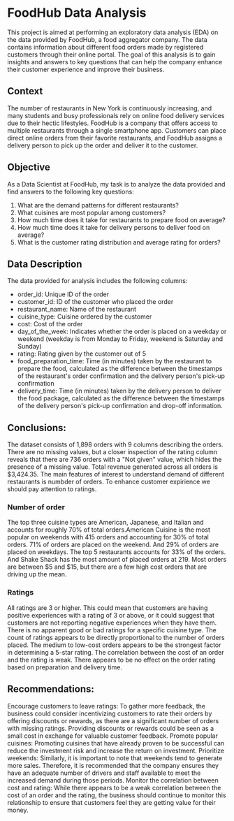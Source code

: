 # FoodHub Data Analysis

This project is aimed at performing an exploratory data analysis (EDA) on the data provided by FoodHub, a food aggregator company. The data contains information about different food orders made by registered customers through their online portal. The goal of this analysis is to gain insights and answers to key questions that can help the company enhance their customer experience and improve their business.

## Context

The number of restaurants in New York is continuously increasing, and many students and busy professionals rely on online food delivery services due to their hectic lifestyles. FoodHub is a company that offers access to multiple restaurants through a single smartphone app. Customers can place direct online orders from their favorite restaurants, and FoodHub assigns a delivery person to pick up the order and deliver it to the customer.

## Objective

As a Data Scientist at FoodHub, my task is to analyze the data provided and find answers to the following key questions:

1. What are the demand patterns for different restaurants?
2. What cuisines are most popular among customers?
3. How much time does it take for restaurants to prepare food on average?
4. How much time does it take for delivery persons to deliver food on average?
5. What is the customer rating distribution and average rating for orders?

## Data Description

The data provided for analysis includes the following columns:

- order_id: Unique ID of the order
- customer_id: ID of the customer who placed the order
- restaurant_name: Name of the restaurant
- cuisine_type: Cuisine ordered by the customer
- cost: Cost of the order
- day_of_the_week: Indicates whether the order is placed on a weekday or weekend (weekday is from Monday to Friday, weekend is Saturday and Sunday)
- rating: Rating given by the customer out of 5
- food_preparation_time: Time (in minutes) taken by the restaurant to prepare the food, calculated as the difference between the timestamps of the restaurant's order confirmation and the delivery person's pick-up confirmation
- delivery_time: Time (in minutes) taken by the delivery person to deliver the food package, calculated as the difference between the timestamps of the delivery person's pick-up confirmation and drop-off information.

## Conclusions:

The dataset consists of 1,898 orders with 9 columns describing the orders. There are no missing values, but a closer inspection of the rating column reveals that there are 736 orders with a "Not given" value, which hides the presence of a missing value. Total revenue generated across all orders is $3,424.35. The main features of interest to understand demand of different restaurants is numbder of orders. To enhance customer expirience we should pay attention to ratings.

### Number of order

The top three cuisine types are American, Japanese, and Italian and accounts for roughly 70% of total orders.American Cuisine is the most popular on weekends with 415 orders and accounting for 30% of total orders.
71% of orders are placed on the weekend. And 29% of orders are placed on weekdays.
The top 5 restaurants accounts for 33% of the orders. And Shake Shack has the most amount of placed orders at 219.
Most orders are between $5 and $15, but there are a few high cost orders that are driving up the mean.

### Ratings

All ratings are 3 or higher. This could mean that customers are having positive experiences with a rating of 3 or above, or it could suggest that customers are not reporting negative experiences when they have them.
There is no apparent good or bad ratings for a specific cuisine type.
The count of ratings appears to be directly proportional to the number of orders placed.
The medium to low-cost orders appears to be the strongest factor in determining a 5-star rating.
The correlation between the cost of an order and the rating is weak.
There appears to be no effect on the order rating based on preparation and delivery time.

## Recommendations:

Encourage customers to leave ratings: To gather more feedback, the business could consider incentivizing customers to rate their orders by offering discounts or rewards, as there are a significant number of orders with missing ratings. Providing discounts or rewards could be seen as a small cost in exchange for valuable customer feedback.
Promote popular cuisines: Promoting cuisines that have already proven to be successful can reduce the investment risk and increase the return on investment.
Prioritize weekends: Similarly, it is important to note that weekends tend to generate more sales. Therefore, it is recommended that the company ensures they have an adequate number of drivers and staff available to meet the increased demand during those periods.
Monitor the correlation between cost and rating: While there appears to be a weak correlation between the cost of an order and the rating, the business should continue to monitor this relationship to ensure that customers feel they are getting value for their money.
